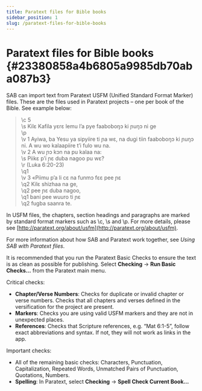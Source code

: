 ```yaml
---
title: Paratext files for Bible books
sidebar_position: 1
slug: /paratext-files-for-bible-books
---
```




# Paratext files for Bible books {#23380858a4b6805a9985db70aba087b3}


SAB can import text from Paratext USFM (Unified Standard Format Marker) files. These are the files used in Paratext projects – one per book of the Bible. See example below:


> \c 5  
> \s Kilɛ Kafila yɛrɛ lemu lʼa pye faaboboŋɔ ki ɲuŋɔ ni ge  
> \p  
> \v 1 Ayiwa, ba Yesu ya sipyiire ti ɲa wɛ, na dugi tiin faaboboŋɔ ki ɲuŋɔ ni. A wu wo kalaapiire tʼi fulo wu na.  
> \v 2 A wu ɲɔ kɔn na pu kalaa na:  
> \s Piikɛ pʼi ɲɛ duba nagoo pu wɛ?  
> \r (Luka 6:20-23)  
> \q1  
> \v 3 «Piimu pʼa li cɛ na funmɔ fɛɛ pee ɲɛ  
> \q2 Kilɛ shizhaa na ge,  
> \q2 pee ɲɛ duba nagoo,  
> \q1 bani pee wuuro ti ɲɛ  
> \q2 fugba saanra te.


In USFM files, the chapters, section headings and paragraphs are marked by standard format markers such as \c, \s and \p. For more details, please see [http://paratext.org/about/usfm](http://paratext.org/about/usfm).


For more information about how SAB and Paratext work together, see _Using SAB with Paratext files_.


It is recommended that you run the Paratext Basic Checks to ensure the text is as clean as possible for publishing. Select **Checking** → **Run Basic Checks…** from the Paratext main menu.


Critical checks:

- **Chapter/Verse Numbers**: Checks for duplicate or invalid chapter or verse numbers. Checks that all chapters and verses defined in the versification for the project are present.
- **Markers**: Checks you are using valid USFM markers and they are not in unexpected places.
- **References**: Checks that Scripture references, e.g. “Mat 6:1-5”, follow exact abbreviations and syntax. If not, they will not work as links in the app.

Important checks:

- All of the remaining basic checks: Characters, Punctuation, Capitalization, Repeated Words, Unmatched Pairs of Punctuation, Quotations, Numbers.
- **Spelling**: In Paratext, select **Checking** → **Spell Check Current Book…**
